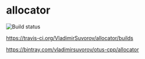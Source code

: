 # allocator
![Build status](https://travis-ci.org/VladimirSuvorov/allocator.svg?branch=master)

https://travis-ci.org/VladimirSuvorov/allocator/builds

https://bintray.com/vladimirsuvorov/otus-cpp/allocator

